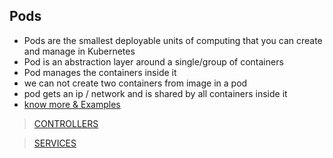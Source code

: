 ## Pods
* Pods are the smallest deployable units of computing that you can create and manage in Kubernetes
* Pod is an abstraction layer around a single/group of containers 
* Pod manages the containers inside it
* we can not create two containers from image in a pod 
* pod gets an ip / network and is shared by all containers inside it 
* [know more & Examples](https://github.com/lerndevops/educka/tree/master/pods)


> [CONTROLLERS](https://github.com/lerndevops/educka/tree/master/controllers)

> [SERVICES](https://github.com/lerndevops/educka/tree/master/services-networks)
